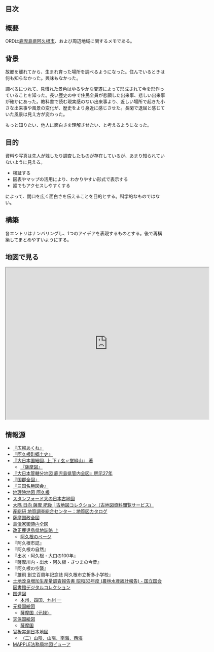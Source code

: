 ## 目次

<!-- toc -->

## 概要

ORDは[鹿児島県阿久根市](https://maps.app.goo.gl/PvxRiVGu2V33KGfZ8)、および周辺地域に関するメモである。

## 背景

故郷を離れてから、生まれ育った場所を調べるようになった。住んでいるときは何も知らなかった。興味もなかった。

調べるにつれて、見慣れた景色はゆるやかな変遷によって形成されて今を形作っていることを知った。長い歴史の中で住民全員が悲願した出来事、悲しい出来事が確かにあった。教科書で読む現実感のない出来事より、近しい場所で起きた小さな出来事や風景の変化が、歴史をより身近に感じさせた。長閑で退屈と感じていた風景は見え方が変わった。

もっと知りたい、他人に面白さを理解させたい、と考えるようになった。

## 目的

資料や写真は先人が残したり調査したものが存在しているが、あまり知られていないように見える。

- 検証する
- 図表やマップの活用により、わかりやすい形式で表示する
- 誰でもアクセスしやすくする

によって、間口を広く面白さを伝えることを目的とする。科学的なものではない。

## 構築

各エントリはナンバリングし、1つのアイデアを表現するものとする。後で再構築してまとめやすいようにする。

## 地図で見る

<iframe src="https://www.google.com/maps/d/embed?mid=15EjRvNrXLlswurhyHu9rL29WfPbhKyS9&ehbc=2E312F" width="640" height="480"></iframe>

## 情報源

- [『広報あくね』](https://www.city.akune.lg.jp/shiseijoho/koho/kohoakune/index.html)
- [『阿久根町郷土史』](https://dl.ndl.go.jp/pid/1186448/1/292)
- [『大日本国細図. 上,下 / 玄〃堂緑山』 著](https://www.wul.waseda.ac.jp/kotenseki/html/ru11/ru11_00041/index.html)
  - [『薩摩図』](https://archive.wul.waseda.ac.jp/kosho/ru11/ru11_00041/ru11_00041_0002/ru11_00041_0002_p0035.jpg)
- [『大日本管轄分地図 鹿児島県管内全図』明示27年](https://adeac.jp/iwasebunko/viewer/mp01968400/902-115-00-46)
- [『国郡全図』](https://websv.aichi-pref-library.jp/wahon/detail/208.html)
- [『三国名勝図会』](https://dc.lib.kagoshima-u.ac.jp/ja/search/display/0106180001)
- [地理院地図 阿久根](https://maps.gsi.go.jp/#15/32.061555/130.227513/&base=ort&ls=ort%7Cd1-no988%7Crelief%7Cpp&blend=01&disp=1001&vs=c1g1j0h0k0l0u0t0z0r0s0m0f1&d=m)
- [スタンフォード大の日本古地図](https://stanford.maps.arcgis.com/apps/SimpleViewer/index.html?appid=733446cc5a314ddf85c59ecc10321b41)
- [大隅 日向 薩摩 肥後 \| 古地図コレクション（古地図資料閲覧サービス）](https://kochizu.gsi.go.jp/items/501)
- [産総研 地質調査総合センター：地質図カタログ](https://www.gsj.jp/Map/JP/geology2-6.html#Yatsushiro-Nomozaki)
- [薩摩国政全図](https://earthworks.stanford.edu/catalog/56c239d0-2b79-473d-9316-29d7dd519e3e)
- [島津家御領内全図](https://www.hi.u-tokyo.ac.jp/collection/digitalgallery/ryukyu_miyakonojo/mirador/?manifest=https://www.hi.u-tokyo.ac.jp/collection/digitalgallery/ryukyu_miyakonojo/iiif/zen/manifest.json)
- [改正鹿児島県地誌略 上](https://dl.ndl.go.jp/pid/766586)
  - [阿久根のページ](https://dl.ndl.go.jp/pid/766586/1/39)
- 『阿久根市誌』
- 『阿久根の自然』
- 『出水・阿久根・大口の100年』
- 『薩摩川内・出水・阿久根・さつまの今昔』
- 『阿久根の空襲』
- 『雄飛 創立百周年記念誌 阿久根市立折多小学校』
- [土地改良増加生産量調査報告書 昭和33年度 \(農林水産統計報告\) \- 国立国会図書館デジタルコレクション](https://dl.ndl.go.jp/pid/2455983/1/124)
- [国道図](https://www.digital.archives.go.jp/DAS/pickup/view/category/categoryArchives/0600000000/0605040000/01)
  - [本州、四国、九州 一](https://www.digital.archives.go.jp/DAS/pickup/view/detail/detailArchives/0605040000/0000000744/01)
- [元禄国絵図](https://www.digital.archives.go.jp/DAS/pickup/view/category/categoryArchives/0300000000/default/01)
  - [薩摩国（元禄）](https://www.digital.archives.go.jp/DAS/pickup/view/detail/detailArchives/0301000000/0000000231/01)
- [天保国絵図](https://www.digital.archives.go.jp/DAS/pickup/view/category/categoryArchives/0300000000/0303000000_8/01)
  - [薩摩国](https://www.digital.archives.go.jp/DAS/pickup/view/detail/detailArchives/0303000000_8/0000000319/01)
- [官板実測日本地図](https://www.digital.archives.go.jp/DAS/pickup/view/category/categoryArchives/0600000000/0605020000/01)
  - [（二）山陰、山陽、南海、西海](https://www.digital.archives.go.jp/DAS/pickup/view/detail/detailArchives/0605020000/0000000738/01)
- [MAPPLE法務局地図ビューア](https://labs.mapple.com/mapplexml.html#16/34.693122/135.194165)
